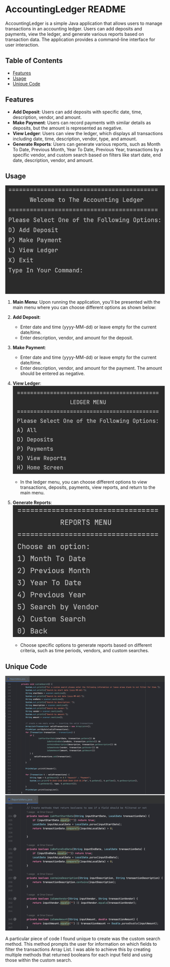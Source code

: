 # AccountingLedger README

AccountingLedger is a simple Java application that allows users to manage transactions in an accounting ledger. Users can add deposits and payments, view the ledger, and generate various reports based on transaction data. The application provides a command-line interface for user interaction.

## Table of Contents
- [Features](#features)
- [Usage](#usage)
- [Unique Code](#unique-code)

## Features
- **Add Deposit**: Users can add deposits with specific date, time, description, vendor, and amount.
- **Make Payment**: Users can record payments with similar details as deposits, but the amount is represented as negative.
- **View Ledger**: Users can view the ledger, which displays all transactions including date, time, description, vendor, type, and amount.
- **Generate Reports**: Users can generate various reports, such as Month To Date, Previous Month, Year To Date, Previous Year, transactions by a specific vendor, and custom search based on filters like start date, end date, description, vendor, and amount.

## Usage
![Main Menu](images/HomeMenu.png)
1. **Main Menu**: Upon running the application, you'll be presented with the main menu where you can choose different options as shown below:
   

2. **Add Deposit**:
   - Enter date and time (yyyy-MM-dd) or leave empty for the current date/time.
   - Enter description, vendor, and amount for the deposit.
   

3. **Make Payment**:
   - Enter date and time (yyyy-MM-dd) or leave empty for the current date/time.
   - Enter description, vendor, and amount for the payment. The amount should be entered as negative.
   

4. **View Ledger**:
 ![Ledger Menu Screenshot](images/LedgerMenu.png)
   - In the ledger menu, you can choose different options to view transactions, deposits, payments, view reports, and return to the main menu.
   

6. **Generate Reports**:
 ![Reports Menu Screenshot](images/ReportsMenu.png)
   - Choose specific options to generate reports based on different criteria, such as time periods, vendors, and custom searches.
   

## Unique Code
![Custom Search Code Part 1](images/customSearchOne.png)
![Custom Search Code Part 2](images/customSearchTwo.png)

A particular piece of code I found unique to create was the custom search method. This method prompts the user for information on which fields to filter the transactions Array List. I was able to achieve this by creating multiple methods that returned booleans for each input field and using those within the custom search.
